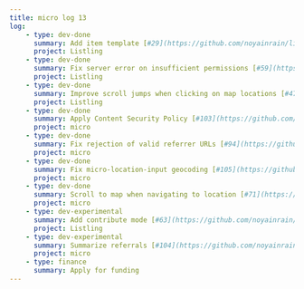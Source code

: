 ```yaml
---
title: micro log 13
log:
    - type: dev-done
      summary: Add item template [#29](https://github.com/noyainrain/listling/issues/29)
      project: Listling
    - type: dev-done
      summary: Fix server error on insufficient permissions [#59](https://github.com/noyainrain/listling/issues/59)
      project: Listling
    - type: dev-done
      summary: Improve scroll jumps when clicking on map locations [#47](https://github.com/noyainrain/listling/issues/47)
      project: Listling
    - type: dev-done
      summary: Apply Content Security Policy [#103](https://github.com/noyainrain/micro/issues/103)
      project: micro
    - type: dev-done
      summary: Fix rejection of valid referrer URLs [#94](https://github.com/noyainrain/micro/issues/94)
      project: micro
    - type: dev-done
      summary: Fix micro-location-input geocoding [#105](https://github.com/noyainrain/micro/issues/105)
      project: micro
    - type: dev-done
      summary: Scroll to map when navigating to location [#71](https://github.com/noyainrain/micro/issues/71)
      project: micro
    - type: dev-experimental
      summary: Add contribute mode [#63](https://github.com/noyainrain/listling/issues/63)
      project: Listling
    - type: dev-experimental
      summary: Summarize referrals [#104](https://github.com/noyainrain/micro/issues/104)
      project: micro
    - type: finance
      summary: Apply for funding
---
```

